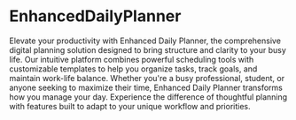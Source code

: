 # EnhancedDailyPlanner
Elevate your productivity with Enhanced Daily Planner, the comprehensive digital planning solution designed to bring structure and clarity to your busy life. Our intuitive platform combines powerful scheduling tools with customizable templates to help you organize tasks, track goals, and maintain work-life balance. Whether you're a busy professional, student, or anyone seeking to maximize their time, Enhanced Daily Planner transforms how you manage your day. Experience the difference of thoughtful planning with features built to adapt to your unique workflow and priorities.
